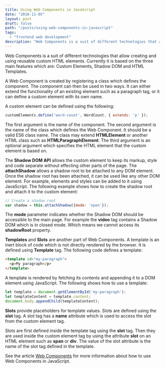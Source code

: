 ```yaml
---
title: Using Web Components in JavaScript
date: "2018-11-05"
layout: post
draft: false
path: "/posts/using-web-components-in-javascript"
tags:
  - "frontend web development"
description: "Web Components is a suit of different technologies that allow creating and using reusable custom HTML elements. Currently it is based on the three main features which are: Custom Elements, Shadow DOM and HTML Templates."
---
```


Web Components is a suit of different technologies that allow creating and using reusable custom HTML elements. Currently it is based on the three main features which are: Custom Elements, Shadow DOM and HTML Templates.

A Web Component is created by registering a class which defines the component. The component can then be used in two ways. It can either extend the functionality of an existing element such as a paragraph tag, or it can define a custom element with its own name.

A custom element can be defined using the following:

```js
customElements.define('word-count', WordCount, { extends: 'p' });
```

The first argument is the name of the component. The second argument is the name of the class which defines the Web Component. It should be a valid ES6 class name. The class may extend **HTMLElement** or another HTML class such as **HTMLParagraphElement**. The third argument is an optional argument which specifies the HTML element that the custom element is based on.

The **Shadow DOM API** allows the custom element to keep its markup, style and code separate without effecting other parts of the page. The **attachShadow** allows a shadow root to be attached to any DOM element. Once the shadow root has been attached, it can be used like any other DOM element. For example, elements and styles can be added to it using JavaScript. The following example shows how to create the shadow root and attach it to the custom element:

```js
// Create a shadow root
var shadow = this.attachShadow({mode: 'open'});
```

The **mode** parameter indicates whether the Shadow DOM should be accessible to the main page. For example the **video** tag contains a Shadow DOM which is in closed mode. Which means we cannot access its **shadowRoot** property.

**Templates** and **Slots** are another part of Web Components. A template is an inert block of code which is not directly rendered by the browser. It is defined using **Template** tag. The following code defines a template:

```html
<template id="my-paragraph">
  <p>My paragraph</p>
</template>
```

A template is rendered by fetching its contents and appending it to a DOM element using JavaScript. The following shows how to use a template:

```js
let template = document.getElementById('my-paragraph');
let templateContent = template.content;
document.body.appendChild(templateContent);
```

**Slots** provide placeholders for template values. Slots are defined using the **slot** tag. A slot tag has a **name** attribute which is used to access the slot from the custom element tag.

Slots are first defined inside the template tag using the **slot** tag. Then they are used inside the custom element tag by using the attribute **slot** on an HTML element such as **span** or **div**. The value of the slot attribute is the name of the slot tag defined in the template.

See the article [Web Components](https://developer.mozilla.org/en-US/docs/Web/Web_Components) for more information about how to use Web Components in JavaScript.
